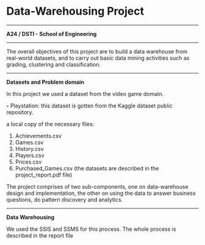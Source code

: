 # Data-Warehousing Project
________________________________________________________________________________________

**A24 / DSTI - School of Engineering**
________________________________________________________________________________________

The overall objectives of this project are to build a data warehouse from real-world datasets, and to carry out basic data mining activities such as grading, clustering and classification.
________________________________________________________________________________________

**Datasets and Problem domain**

In this project we used a dataset from the video game domain.

**-** Playstation: this dataset is gotten from the Kaggle dataset public repository.

a local copy of the necessary files:
1. Achievements.csv
2. Games.csv
3. History.csv
4. Players.csv
5. Prices.csv
6. Purchased_Games.csv
   (the datasets are described in the project_report.pdf file)

The project comprises of two sub-components, one on data-warehouse design and implementation, the other on using the data to answer business questions, do pattern discovery and analytics.

_______________________________________________________________________________________

**Data Warehousing**

We used the SSIS and SSMS for this process.
The whole process is described in the report file
